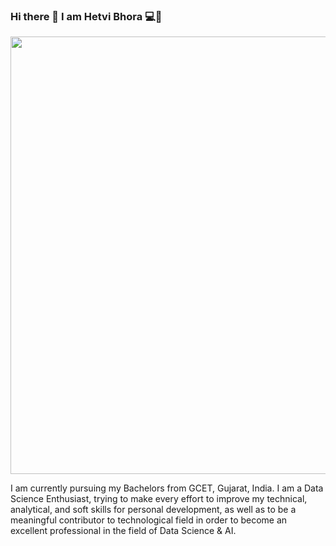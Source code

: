 ### Hi there 👋 I am Hetvi Bhora 💻👩



<img src="https://github.com/hetvi-1905/hetvi-1905/assets/84613393/39862813-081f-4c59-99af-bcaf3e07b8dc" style="width: 700px ;height:500px% ;" >




<p align="center">

I am currently pursuing my Bachelors from GCET, Gujarat, India. I am a Data Science Enthusiast, trying to make every effort to improve my technical, analytical, and soft skills for personal development, as well as to be a meaningful contributor to technological field in order to become an excellent professional in the field of Data Science & AI.
</p>
